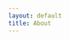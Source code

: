```yaml
---
layout: default
title: About
---
```


<!-- React 컴포넌트가 들어갈 위치 -->
<div id="about-page"></div> <!-- 여기에 Tabs 및 Card 컴포넌트가 들어갑니다 -->
<div id="skill-chart" style="width: 100%; height: 400px;"></div>

<!-- Webpack 빌드된 React 코드 삽입 -->
<script src="{{ '/assets/js/bundle.js' | relative_url }}"></script>
